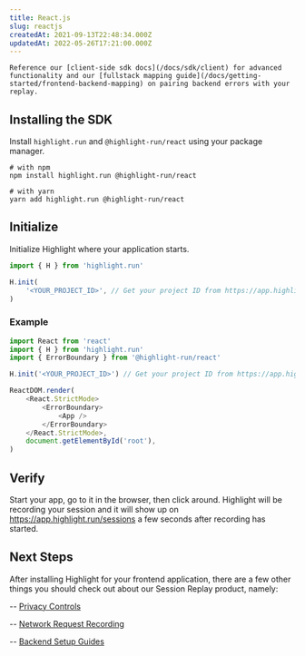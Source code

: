 ```yaml
---
title: React.js
slug: reactjs
createdAt: 2021-09-13T22:48:34.000Z
updatedAt: 2022-05-26T17:21:00.000Z
---
```


```hint
Reference our [client-side sdk docs](/docs/sdk/client) for advanced functionality and our [fullstack mapping guide](/docs/getting-started/frontend-backend-mapping) on pairing backend errors with your replay.
```
## Installing the SDK

Install `highlight.run` and `@highlight-run/react` using your package manager.

```shell
# with npm
npm install highlight.run @highlight-run/react

# with yarn
yarn add highlight.run @highlight-run/react
```

## Initialize

Initialize Highlight where your application starts.

```typescript
import { H } from 'highlight.run'

H.init(
	'<YOUR_PROJECT_ID>', // Get your project ID from https://app.highlight.run/setup
)
```

### Example

```typescript
import React from 'react'
import { H } from 'highlight.run'
import { ErrorBoundary } from '@highlight-run/react'

H.init('<YOUR_PROJECT_ID>') // Get your project ID from https://app.highlight.run/setup

ReactDOM.render(
	<React.StrictMode>
		<ErrorBoundary>
			<App />
		</ErrorBoundary>
	</React.StrictMode>,
	document.getElementById('root'),
)
```

## Verify

Start your app, go to it in the browser, then click around. Highlight will be recording your session and it will show up on <https://app.highlight.run/sessions> a few seconds after recording has started.

## Next Steps

After installing Highlight for your frontend application, there are a few other things you should check out about our Session Replay product, namely:

-- [Privacy Controls](/docs/session-replay/privacy)

-- [Network Request Recording](/docs/session-replay/recording-network-requests-and-responses)

-- [Backend Setup Guides](/docs/getting-started/backend-sdk/overview)
